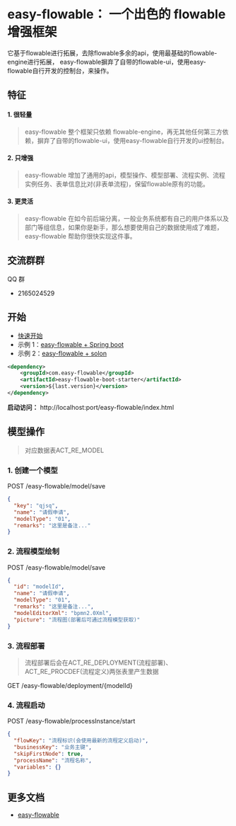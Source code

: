<p align="center">
    <img src="https://gitee.com/iajie/easy-flowable-ui-admin/raw/master/src/assets/logo-full.png" alt=""/>
</p>


# easy-flowable： 一个出色的 flowable 增强框架
它基于flowable进行拓展，去除flowable多余的api，使用最基础的flowable-engine进行拓展，
easy-flowable摒弃了自带的flowable-ui，使用easy-flowable自行开发的控制台，来操作。
## 特征

#### 1. 很轻量
> easy-flowable 整个框架只依赖 flowable-engine，再无其他任何第三方依赖，摒弃了自带的flowable-ui，使用easy-flowable自行开发的ui控制台。

#### 2. 只增强
> easy-flowable 增加了通用的api，模型操作、模型部署、流程实例、流程实例任务、表单信息比对(非表单流程)，保留flowable原有的功能。

#### 3. 更灵活
> easy-flowable 在如今前后端分离，一般业务系统都有自己的用户体系以及部门等组信息，如果你是新手，那么想要使用自己的数据使用成了难题， easy-flowable
> 帮助你很快实现这件事。


## 交流群群
QQ 群

- 2165024529



## 开始

- [快速开始](https://easy-flowable.online/quick-start.html)
- 示例 1：[easy-flowable + Spring boot](https://gitee.com/iajie/easy-flowable-test/spring-boot)
- 示例 2：[easy-flowable + solon](https://gitee.com/iajie/easy-flowable-test/solon)


```xml
<dependency>
    <groupId>com.easy-flowable</groupId>
    <artifactId>easy-flowable-boot-starter</artifactId>
    <version>${last.version}</version>
</dependency>
```

**启动访问：** http://localhost:port/easy-flowable/index.html

## 模型操作
>  对应数据表ACT_RE_MODEL

### 1. 创建一个模型
POST /easy-flowable/model/save
```json
{
  "key": "qjsq",
  "name": "请假申请",
  "modelType": "01",
  "remarks": "这里是备注..."
}
```

### 2. 流程模型绘制
POST /easy-flowable/model/save
```json
{
  "id": "modelId",
  "name": "请假申请",
  "modelType": "01",
  "remarks": "这里是备注...",
  "modelEditorXml": "bpmn2.0Xml",
  "picture": "流程图(部署后可通过流程模型获取)"
}
```
### 3. 流程部署
> 流程部署后会在ACT_RE_DEPLOYMENT(流程部署)、ACT_RE_PROCDEF(流程定义)两张表里产生数据

GET /easy-flowable/deployment/{modelId}

### 4. 流程启动
POST /easy-flowable/processInstance/start
```json
{
  "flowKey": "流程标识(会使用最新的流程定义启动)",
  "businessKey": "业务主键",
  "skipFirstNode": true,
  "processName": "流程名称",
  "variables": {}
}
```

## 更多文档

- [easy-flowable](https://easy-flowable.online)
